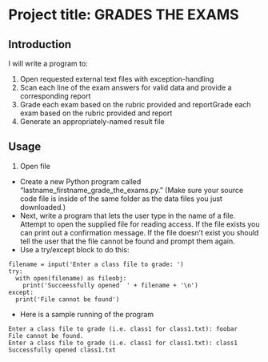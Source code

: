 # Project title: GRADES THE EXAMS
## Introduction

I will write a program to:
1. Open requested external text files with exception-handling
2. Scan each line of the exam answers for valid data and provide a corresponding report
3. Grade each exam based on the rubric provided and reportGrade each exam based on the rubric provided and report
4. Generate an appropriately-named result file

## Usage
1. Open file
- Create a new Python program called “lastname_firstname_grade_the_exams.py.” (Make sure your source code file is inside of the same folder as the data files you just downloaded.)
- Next, write a program that lets the user type in the name of a file. Attempt to open the supplied file for reading access. If the file exists you can print out a confirmation message. If the file doesn’t exist you should tell the user that the file cannot be found and prompt them again.
- Use a try/except block to do this:
```
filename = input('Enter a class file to grade: ')
try:
  with open(filename) as fileobj:
    print('Succeessfully opened  ' + filename + '\n')
except:
  print('File cannot be found')
```
- Here is a sample running of the program
```
Enter a class file to grade (i.e. class1 for class1.txt): foobar
File cannot be found.
Enter a class file to grade (i.e. class1 for class1.txt): class1
Successfully opened class1.txt
```
